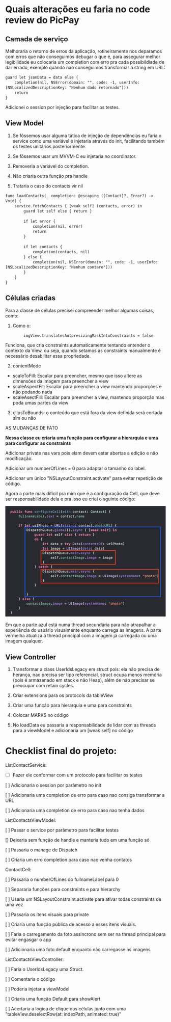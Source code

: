 # Quais alterações eu faria no code review do PicPay

## Camada de serviço

Melhoraria o retorno de erros da aplicação, rotineiramente nos deparamos com erros que não conseguimos debugar o que é, para assegurar melhor legibilidade eu colocaria um completion com erro pra cada possibildiade de dar errado, exemplo quando nao conseguimos transformar a string em URL:

```
guard let jsonData = data else {
    completion(nil, NSError(domain: "", code: -1, userInfo: [NSLocalizedDescriptionKey: "Nenhum dado retornado"]))
    return
}

```

Adicionei o session por injeção para facilitar os testes.

## View Model

1) Se fôssemos usar alguma tática de injeção de dependências eu faria o service como uma variável e injetaria através do init, facilitando também os testes unitários posteriormente.

2) Se fôssemos usar um MVVM-C eu injetaria no coordinator.

3) Removeria a variável do completion.

4) Não criaria outra função pra handle

5) Trataria o caso do contacts vir nil

```
func loadContacts(_ completion: @escaping ([Contact]?, Error?) -> Void) {
    service.fetchContacts { [weak self] (contacts, error) in
        guard let self else { return }
        
        if let error {
            completion(nil, error)
            return
        }
        
        if let contacts {
            completion(contacts, nil)
        } else {
            completion(nil, NSError(domain: "", code: -1, userInfo: [NSLocalizedDescriptionKey: "Nenhum contaro"]))
        }
    }
}
```

## Células criadas

Para a classe de células precisei compreender melhor algumas coisas, como:

1) Como o:
```
        imgView.translatesAutoresizingMaskIntoConstraints = false

```

Funciona, que cria constraints automaticamente tentando entender o contexto da View, ou seja, quando setamos as constraints manualmente é necessário desabilitar essa propriedade.

2) contentMode
- scaleToFill: Escalar para preencher, mesmo que isso altere as dimensões da imagem para preencher a view
- scaleAspectFit: Escalar para preencher a view mantendo proporções e não podando nada
- scaleAsectFill: Escalar para preencher a view, mantendo proporção mas poda umas partes da view

3) clipsToBounds: o conteúdo que está fora da view definida será cortada sim ou não

AS MUDANÇAS DE FATO

<strong>Nessa classe eu criaria uma função para configurar a hierarquia e uma para configurar as constraints</strong>

Adicionar private nas vars pois elam devem estar abertas a edição e não modificação.

Adicionar um numberOfLines = 0 para adaptar o tamanho do label.

Adicionar um único "NSLayoutConstraint.activate" para evitar repetição de código.

Agora a parte mais difícil pra mim que é a configuração da Cell, que deve ser responsabilidade dela e pra isso eu criei o sguinte código:

![alt text](image-1.png)

Em que a parte azul está numa thread secundária para não atrapalhar a experiência do usuário visualmente enquanto carrega as imagens. A parte vermelha atualiza a thread principal com a imagem já carregada ou uma imagem qualquer.


## View Controller

1) Transformar a class UserIdsLegacy em struct pois: ela não precisa de herança, nao precisa ser tipo referencial, struct ocupa menos memória (pois é armazenado em stack e não Heap), além de não precisar se preocupar com retain cycles.

2) Criar extensions para os protocols da tableView

3) Criar uma função para hierarquia e uma para constraints

4) Colocar MARKS no código

5) No loadData eu passaria a responsabilidade de lidar com as threads para a viewModel e adicionaria um [weak self] no código



# Checklist final do projeto:

ListContactService:

- [ ] Fazer ele conformar com um protocolo para facilitar os testes

[ ] Adicionaria o session por parâmetro no init

[ ] Adicionaria uma completion de erro para caso nao consiga transformar a URL

[ ] Adicionaria uma completion de erro para caso nao tenha dados


ListContactsViewModel:

[ ] Passar o service por parâmetro para facilitar testes

[] Deixaria sem função de handle e manteria tudo em uma função só

[ ] Passaria o manage de Dispatch

[ ] Criaria um erro completion para caso nao venha contatos


ContactCell:

[ ] Passaria o numberOfLines do fullnameLabel para 0

[ ] Separaria funções para constraints e para hierarchy

[ ] Usaria um NSLayoutConstraint.activate para ativar todas constraints de uma vez

[ ] Passaria os itens visuais para private

[ ] Criaria uma função pública de acesso a esses itens visuais.

[ ] Faria o carregamento da foto assíncrono sem ser na thread principal para evitar engasgar o app

[ ] Adicionaria uma foto default enquanto não carregasse as imagens

ListContactsViewController:

[ ] Faria o UserIdsLegacy uma Struct.

[ ] Comentaria o código

[ ] Poderia injetar a viewModel

[ ] Criaria uma função Default para showAlert

[ ] Acertaria a lógica de clique das células junto com uma "tableView.deselectRow(at: indexPath, animated: true)"
